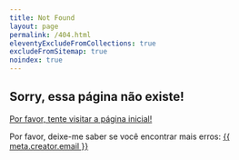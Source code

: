 ```yaml
---
title: Not Found
layout: page
permalink: /404.html
eleventyExcludeFromCollections: true
excludeFromSitemap: true
noindex: true
---
```


## Sorry, essa página não existe!

[Por favor, tente visitar a página inicial!](/)

Por favor, deixe-me saber se você encontrar mais erros:
<a href="mailto:{{ meta.creator.email }}">{{ meta.creator.email }}</a>
